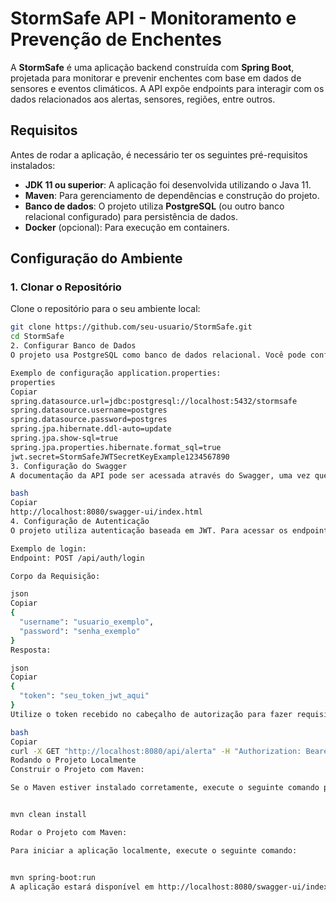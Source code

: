 # StormSafe API - Monitoramento e Prevenção de Enchentes

A **StormSafe** é uma aplicação backend construída com **Spring Boot**, projetada para monitorar e prevenir enchentes com base em dados de sensores e eventos climáticos. A API expõe endpoints para interagir com os dados relacionados aos alertas, sensores, regiões, entre outros.

## Requisitos

Antes de rodar a aplicação, é necessário ter os seguintes pré-requisitos instalados:

- **JDK 11 ou superior**: A aplicação foi desenvolvida utilizando o Java 11.
- **Maven**: Para gerenciamento de dependências e construção do projeto.
- **Banco de dados**: O projeto utiliza **PostgreSQL** (ou outro banco relacional configurado) para persistência de dados.
- **Docker** (opcional): Para execução em containers.

## Configuração do Ambiente

### 1. Clonar o Repositório

Clone o repositório para o seu ambiente local:

```bash
git clone https://github.com/seu-usuario/StormSafe.git
cd StormSafe
2. Configurar Banco de Dados
O projeto usa PostgreSQL como banco de dados relacional. Você pode configurar um banco local ou usar um banco de dados em nuvem. Se for usar o banco local, crie um banco de dados chamado stormsafe.

Exemplo de configuração application.properties:
properties
Copiar
spring.datasource.url=jdbc:postgresql://localhost:5432/stormsafe
spring.datasource.username=postgres
spring.datasource.password=postgres
spring.jpa.hibernate.ddl-auto=update
spring.jpa.show-sql=true
spring.jpa.properties.hibernate.format_sql=true
jwt.secret=StormSafeJWTSecretKeyExample1234567890
3. Configuração do Swagger
A documentação da API pode ser acessada através do Swagger, uma vez que o projeto esteja rodando. A documentação estará disponível no endpoint:

bash
Copiar
http://localhost:8080/swagger-ui/index.html
4. Configuração de Autenticação
O projeto utiliza autenticação baseada em JWT. Para acessar os endpoints que exigem autenticação, você precisa obter um token JWT no endpoint de login.

Exemplo de login:
Endpoint: POST /api/auth/login

Corpo da Requisição:

json
Copiar
{
  "username": "usuario_exemplo",
  "password": "senha_exemplo"
}
Resposta:

json
Copiar
{
  "token": "seu_token_jwt_aqui"
}
Utilize o token recebido no cabeçalho de autorização para fazer requisições autenticadas. Exemplo:

bash
Copiar
curl -X GET "http://localhost:8080/api/alerta" -H "Authorization: Bearer seu_token_jwt_aqui"
Rodando o Projeto Localmente
Construir o Projeto com Maven:

Se o Maven estiver instalado corretamente, execute o seguinte comando para compilar o projeto:


mvn clean install

Rodar o Projeto com Maven:

Para iniciar a aplicação localmente, execute o seguinte comando:


mvn spring-boot:run
A aplicação estará disponível em http://localhost:8080/swagger-ui/index.html#/